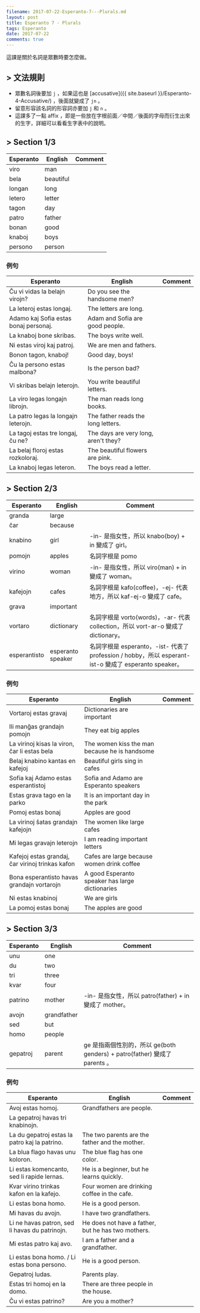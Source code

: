 ```yaml
---
filename: 2017-07-22-Esperanto-7---Plurals.md
layout: post
title: Esperanto 7 - Plurals
tags: Esperanto
date: 2017-07-22
comments: true
---
```

這課是關於名詞是眾數時要怎麼做。

## > 文法規則
* 眾數名詞後要加 `j` ，如果這也是 [accusative]({{ site.baseurl }}/Esperanto-4-Accusative/) ，後面就變成了 `jn` 。
* 留意形容該名詞的形容詞亦要加 `j` 和 `n` 。
* 這課多了一點 affix ，即是一些放在字根前面／中間／後面的字母而衍生出來的生字，詳細可以看看生字表中的說明。

## > Section 1/3

|Esperanto|English|Comment|
|---|---|---|
|viro|man||
|bela|beautiful||
|longan|long||
|letero|letter||
|tagon|day||
|patro|father||
|bonan|good||
|knaboj|boys||
|persono|person||

### 例句

|Esperanto|English|Comment|
|---|---|---|
|Ĉu vi vidas la belajn virojn?|Do you see the handsome men?||
|La leteroj estas longaj.|The letters are long.||
|Adamo kaj Sofia estas bonaj personaj.|Adam and Sofia are good people.||
|La knaboj bone skribas.|The boys write well.||
|Ni estas viroj kaj patroj.|We are men and fathers.||
|Bonon tagon, knaboj!|Good day, boys!||
|Ĉu la persono estas malbona?|Is the person bad?||
|Vi skribas belajn leterojn.|You write beautiful letters.||
|La viro legas longajn librojn.|The man reads long books.||
|La patro legas la longajn leterojn.|The father reads the long letters.||
|La tagoj estas tre longaj, ĉu ne?|The days are very long, aren't they?||
|La belaj floroj estas rozkoloraj.|The beautiful flowers are pink.||
|La knaboj legas leteron.|The boys read a letter.||

## > Section 2/3

|Esperanto|English|Comment|
|---|---|---|
|granda|large||
|ĉar|because||
|knabino|girl|-in- 是指女性，所以 knabo(boy) + in 變成了 girl。|
|pomojn|apples|名詞字根是 pomo|
|virino|woman|-in- 是指女性，所以 viro(man) + in 變成了 woman。|
|kafejojn|cafes|名詞字根是 kafo(coffee)，-ej- 代表地方，所以 kaf-ej-o 變成了 cafe。|
|grava|important||
|vortaro|dictionary|名詞字根是 vorto(words)，-ar- 代表 collection，所以 vort-ar-o 變成了 dictionary。|
|esperantisto|esperanto speaker|名詞字根是 esperanto，-ist- 代表了 profession / hobby，所以 esperant-ist-o 變成了 esperanto speaker。|

### 例句

|Esperanto|English|Comment|
|---|---|---|
|Vortaroj estas gravaj|Dictionaries are important||
|Ili manĝas grandajn pomojn|They eat big apples||
|La virinoj kisas la viron, ĉar li estas bela|The women kiss the man because he is handsome||
|Belaj knabino kantas en kafejoj|Beautiful girls sing in cafes||
|Sofia kaj Adamo estas esperantistoj|Sofia and Adamo are Esperanto speakers||
|Estas grava tago en la parko|It is an important day in the park||
|Pomoj estas bonaj|Apples are good||
|La virinoj ŝatas grandajn kafejojn|The women like large cafes||
|Mi legas gravajn leterojn|I am reading important letters||
|Kafejoj estas grandaj, ĉar virinoj trinkas kafon|Cafes are large because women drink coffee||
|Bona esperantisto havas grandajn vortarojn|A good Esperanto speaker has large dictionaries||
|Ni estas knabinoj|We are girls||
|La pomoj estas bonaj|The apples are good||

## > Section 3/3

|Esperanto|English|Comment|
|---|---|---|
|unu|one||
|du|two||
|tri|three||
|kvar|four||
|patrino|mother|-in- 是指女性，所以 patro(father) + in 變成了 mother。|
|avojn|grandfather||
|sed|but||
|homo|people||
|gepatroj|parent|ge 是指兩個性別的，所以 ge(both genders) + patro(father) 變成了 parents 。|

### 例句

|Esperanto|English|Comment|
|---|---|---|
|Avoj estas homoj.|Grandfathers are people.||
|La gepatroj havas tri knabinojn.||
|La du gepatroj estas la patro kaj la patrino.|The two parents are the father and the mother.||
|La blua flago havas unu koloron.|The blue flag has one color.||
|Li estas komencanto, sed li rapide lernas.|He is a beginner, but he learns quickly.||
|Kvar virino trinkas kafon en la kafejo.|Four women are drinking coffee in the cafe.||
|Li estas bona homo.|He is a good person.||
|Mi havas du avojn.|I have two grandfathers.||
|Li ne havas patron, sed li havas du patrinojn.|He does not have a father, but he has two mothers.||
|Mi estas patro kaj avo.|I am a father and a grandfather.||
|Li estas bona homo. / Li estas bona persono.|He is a good person.||
|Gepatroj ludas.|Parents play.||
|Estas tri homoj en la domo.|There are three people in the house.||
|Ĉu vi estas patrino?|Are you a mother?||

